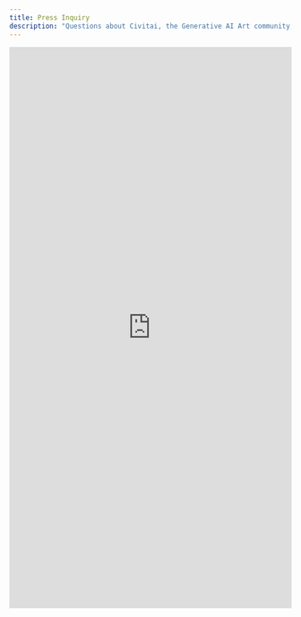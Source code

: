 ```yaml
---
title: Press Inquiry
description: "Questions about Civitai, the Generative AI Art community, or hoping to learn more about how we envision the future of generative AI media? Submit an inquiry."
---
```


<iframe
  class="clickup-embed clickup-dynamic-height"
  src="https://forms.clickup.com/8459928/f/825mr-9351/RZXWRNLV9Q1D32ACNP"
  style="width: 100%; min-height: 1000px; border: none; background: transparent;"
  frameborder="0"
  allowfullscreen>
</iframe>
<script async src="https://app-cdn.clickup.com/assets/js/forms-embed/v1.js"></script>